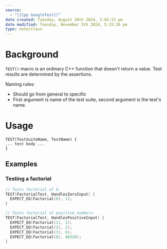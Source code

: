 ```yaml
---
source:
  - "[[Cpp GoogleTest]]"
date created: Tuesday, August 20th 2024, 2:05:33 pm
date modified: Tuesday, November 5th 2024, 5:33:26 pm
type: note/class
---
```

# Background
`TEST()` macro is an ordinary C++ function that doesn't return a value. Test results are determined by the assertions.

Naming rules:
- Should go from general to specific
- First argument is name of the test suite, second argument is the test's name. 

# Usage
```
TEST(TestSuiteName, TestName) {
... test body ...
}
```

## Examples
### Testing a factorial
```cpp
// Tests factorial of 0.
TEST(FactorialTest, HandlesZeroInput) {
  EXPECT_EQ(Factorial(0), 1);
}

// Tests factorial of positive numbers.
TEST(FactorialTest, HandlesPositiveInput) {
  EXPECT_EQ(Factorial(1), 1);
  EXPECT_EQ(Factorial(2), 2);
  EXPECT_EQ(Factorial(3), 6);
  EXPECT_EQ(Factorial(8), 40320);
}
```
